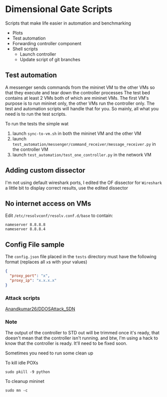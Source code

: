 # Dimensional Gate Scripts 
 
Scripts that make life easier in automation and benchmarking 
- Plots 
- Test automation 
- Forwarding controller component
- Shell scripts
    - Launch controller
    - Update script of git branches

## Test automation
A messenger sends commands from the mininet VM to the other VMs so that they
execute and tear down the controller processes 
The test bed contains at least 2 VMs both of which are mininet VMs. The first
VM's purpose is to run mininet only, the other VMs run the controller
only. The test and automation scripts will handle that for you. So mainly, all 
what you need is to run the test scripts. 
 
To run the tests the simple wat 
1) launch `sync-to-vm.sh` in both the mininet VM and the other VM 
2) launch `test_automation/messenger/command_receiver/message_receiver.py` in
the controller VM 
3) launch `test_automation/test_one_controller.py` in the network VM 

## Adding custom dissector
I'm not using default wireshark ports, I edited the OF dissector for `Wireshark` a little bit
to display correct results, use the edited dissector

## No internet access on VMs
Edit `/etc/resolvconf/resolv.conf.d/base` to contain:

```
nameserver 8.8.8.8
nameserver 8.8.8.4
```

## Config File sample
The `config.json` file placed in the `tests` directory must have the following format (replaces all `x`s with your values)

```JSON
{
  "proxy_port": "x",
  "proxy_ip": "x.x.x.x"
}
```

### Attack scripts
[Anandkumar26/DDOSAttack_SDN](https://github.com/Anandkumar26/DDOSAttack_SDN)

### Note
The output of the controller to STD out will be trimmed once it's ready, that doesn't mean that the controller
isn't running. and btw, I'm using a hack to know that the controller is ready. It'll need to be fixed soon.

Sometimes you need to run some clean up

To kill idle POXs
```
sudo pkill -9 python
```

To cleanup mininet
```
sudo mn -c
```
